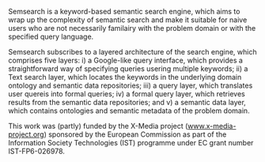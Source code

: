 Semsearch is a keyword-based semantic search engine, which aims to wrap up the complexity of semantic search and make it suitable for naive users who are not necessarily familairy with the problem domain or with the specified query language.

Semsearch subscribes to a layered architecture of the search engine, which comprises five layers: i) a Google-like query interface, which provides a straightforward way of specifying queries usering multiple keywords; ii) a Text search layer, which locates the keywords in the underlying domain ontology and semantic data repositories; iii) a query layer, which translates user quereis into formal queries; iv) a formal query layer, which retrieves results from the semantic data repositories; and v) a semantic data layer, which contains ontologies and semantic metadata of the problem domain.

This work was (partly) funded by the X-Media project (www.x-media-project.org) sponsored by the European Commission as part of the Information Society Technologies (IST) programme under EC grant number IST-FP6-026978.